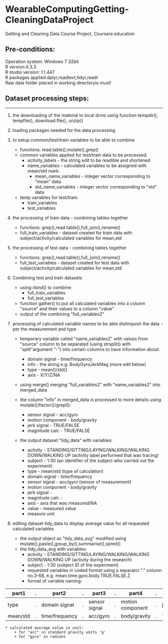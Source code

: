 # WearableComputingGetting-CleaningDataProject
Getting and Cleaning Data Course Project, Coursera education

## Pre-conditions:
Operation system: Windows 7 32bit  
R version:4.3.3.  
R studio version: 1.1.447  
R packages applied:dplyr,readtext,tidyr,readr  
Raw data folder placed in working directoryis must!  

## Dataset processing steps:
----------------------------
1. the downloading of the material to local drive using function tempdir(), tempfile(), download.file(), unzip()   

2. loading packages needed for the data processing  

3. to setup common/test/train variables to be able to combine  
	* functions: read.table(),mutate(),grep()  
	* common variables applied for test/train data to be processed:  
		+ activity_labels - the string edit to be readible and shortened  
		+ name_variables - calculated variables to be assigned with mean/std mark:  
			+ mean_name_variables - integer vector corresponding to "mean" data    
			+ std_name_variables - integer vector corresponding to "std" data    
	* temp variables for test/train:  
		+ train_variables  
		+ test_variables  	 	

4. the processing of train data - combining tables together  
	* functions: grep(),read.table(),full_join(),rename()  
	* full_train_variables - dataset created for train data with subject/activity/calculated variables for mean,std  

5. the processing of test data - combining tables together  
	* functions: grep(),read.table(),full_join(),rename()  
	* full_test_variables - dataset created for test data with subject/activity/calculated variables for mean,std  

6. Combining test and train datasets  
	* using rbind() to combine:  
		+ full_train_variables  
		+ full_test_variables  
	* function gather() to put all calculated variables into a column "source" and their values to a column "value"  
	* output of the combining "full_variables2"  

7. processing of calculated variable names to be able distinquish the data - per the measurement and type  
	* temporary variable called "name_variables2" with values from "source" column to be separated (using strsplit() with "split"argument "-") into certain columns to have information about:  
		+ domain signal - time/frequency  
		+ info - the string e.g. BodyGyroJerkMag (more edit below)  
		+ type - mean()/std()  
		+ axis - X/Y/Z/NA  
	* using merge() merging "full_variables2" with "name_variables2" into merged_data  
	
	* the column "info" in merged_data is processed to more details using mutate()/factor()/grepl():  
		+ sensor signal - acc/gyro  
		+ motion component - body/gravity  
		+ jerk signal - TRUE/FALSE  
		+ magnitude calc - TRUE/FALSE  
	* the output dataset "tidy_data" with variables:  
		+ activity - STANDING/SITTING/LAYING/WALKING/WALKING DOWN/WALKING UP (activity label performed that was tracing)  
		+ subject  - 1:30 (an identifier of the subject who carried out the experiment)  
		+ type - mean/std (type of calculation)  
		+ domain signal - time/frequency      
		+ sensor signal - acc/gyro (sensor of measurement)      
		+ motion component - body/gravity  
		+ jerk signal -  
		+ magnitude calc -   
		+ axis - axis that was measured/NA  
		+ value - measured value  
		+ measure unit  

8. editing dataset tidy_data to display average value for all requested calculated variables  
	* the output object as "tidy_data_avg" modified using mutate(),paste(),group_by(),summarise(),spred()  
	* the tidy_data_avg with variables:  
		+ activity - STANDING/SITTING/LAYING/WALKING/WALKING DOWN/WALKING UP (activity during the research)  
		+ subject  - 1:30 (subject ID of the experiment)  
		+ requested variables in coded format using a separator "." column no.3-68, e.g. mean.time.gyro.body.TRUE.FALSE.Z  
		+ format of variable naming:  

part1	|.|part2	  |.|part3        |.|part4           |.|part5           |.|part6         |.|part7   |
--------|-|---------------|-|-------------|-|----------------|-|----------------|-|--------------|-|--------|
type	|.|domain signal  |.|sensor signal|.|motion component|.|jerk signal	|.|magnitude calc|.|axis    |
mean/std|.|time/frequency |.|acc/gyro	  |.|body/gravity    |.|TRUE/FALSE	|.|TRUE/FALSE	 |.|X/Y/Z/NA|  
	* calculated average value in unit:  
		+ for "acc" in standard gravity units 'g'  
		+ for "gyro" in radians  
